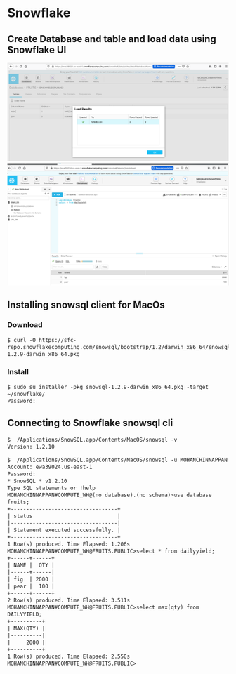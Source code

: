 # Snowflake

## Create Database and table and load data using Snowflake UI
![snowflake ui1](img/sflake-load-1.png)
![snowflake ui1](img/sflake-load-2.png)


## Installing snowsql client for MacOs

### Download
```
$ curl -O https://sfc-repo.snowflakecomputing.com/snowsql/bootstrap/1.2/darwin_x86_64/snowsql-1.2.9-darwin_x86_64.pkg
```

### Install
```
$ sudo su installer -pkg snowsql-1.2.9-darwin_x86_64.pkg -target ~/snowflake/  
Password:

```
## Connecting to Snowflake snowsql cli


```
$  /Applications/SnowSQL.app/Contents/MacOS/snowsql -v
Version: 1.2.10
```

```
$  /Applications/SnowSQL.app/Contents/MacOS/snowsql -u MOHANCHINNAPPAN
Account: ewa39024.us-east-1             
Password: 
* SnowSQL * v1.2.10
Type SQL statements or !help
MOHANCHINNAPPAN#COMPUTE_WH@(no database).(no schema)>use database fruits;
+----------------------------------+                                            
| status                           |
|----------------------------------|
| Statement executed successfully. |
+----------------------------------+
1 Row(s) produced. Time Elapsed: 1.206s
MOHANCHINNAPPAN#COMPUTE_WH@FRUITS.PUBLIC>select * from dailyyield;
+------+------+                                                                 
| NAME |  QTY |
|------+------|
| fig  | 2000 |
| pear |  100 |
+------+------+
2 Row(s) produced. Time Elapsed: 3.511s
MOHANCHINNAPPAN#COMPUTE_WH@FRUITS.PUBLIC>select max(qty) from DAILYYIELD;
+----------+                                                                    
| MAX(QTY) |
|----------|
|     2000 |
+----------+
1 Row(s) produced. Time Elapsed: 2.550s
MOHANCHINNAPPAN#COMPUTE_WH@FRUITS.PUBLIC>



```
